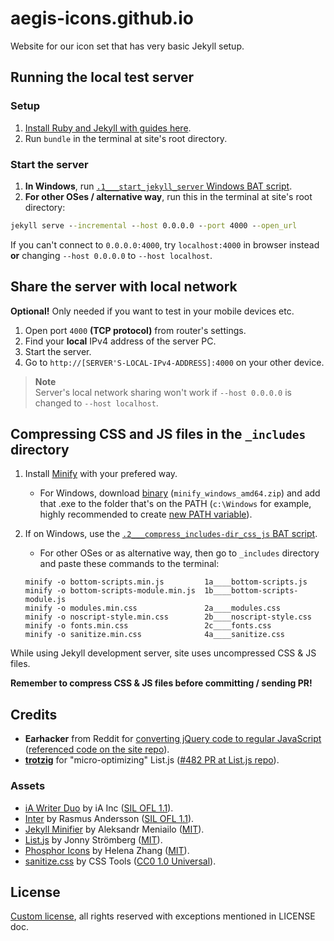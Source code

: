 # aegis-icons.github.io

Website for our icon set that has very basic Jekyll setup.

## Running the local test server

### Setup

1. [Install Ruby and Jekyll with guides here](https://jekyllrb.com/docs/installation/#guides).
2. Run `bundle` in the terminal at site's root directory.

### Start the server

1. **In Windows**, run [`.1___start_jekyll_server` Windows BAT script](https://github.com/aegis-icons/aegis-icons.github.io/blob/main/.1___start_jekyll_server.bat).
2.  **For other OSes / alternative way**, run this in the terminal at site's root directory:
```cmd
jekyll serve --incremental --host 0.0.0.0 --port 4000 --open_url
```
If you can't connect to `0.0.0.0:4000`, try `localhost:4000` in browser instead **or** changing `--host 0.0.0.0` to `--host localhost`.

## Share the server with local network

**Optional!** Only needed if you want to test in your mobile devices etc.

1. Open port `4000` **(TCP protocol)** from router's settings.
2. Find your **local** IPv4 address of the server PC.
3. Start the server.
4. Go to `http://[SERVER'S-LOCAL-IPv4-ADDRESS]:4000` on your other device.

> **Note** \
> Server's local network sharing won't work if `--host 0.0.0.0` is changed to `--host localhost`.

## Compressing CSS and JS files in the `_includes` directory

1. Install [Minify](https://github.com/tdewolff/minify/tree/master/cmd/minify#readme) with your prefered way.
   - For Windows, download [binary](https://github.com/tdewolff/minify/releases/latest) (`minify_windows_amd64.zip`) and add that .exe to the folder that's on the PATH (`c:\Windows` for example, highly recommended to create [new PATH variable](https://www.computerhope.com/issues/ch000549.htm)).

2. If on Windows, use the [`.2___compress_includes-dir_css_js` BAT script](https://github.com/aegis-icons/aegis-icons.github.io/blob/main/.2___compress_includes-dir_css_js.bat).
   - For other OSes or as alternative way, then go to `_includes` directory and paste these commands to the terminal:
   ```
   minify -o bottom-scripts.min.js         1a____bottom-scripts.js
   minify -o bottom-scripts-module.min.js  1b____bottom-scripts-module.js
   minify -o modules.min.css               2a____modules.css
   minify -o noscript-style.min.css        2b____noscript-style.css
   minify -o fonts.min.css                 2c____fonts.css
   minify -o sanitize.min.css              4a____sanitize.css
   ```
   
While using Jekyll development server, site uses uncompressed CSS & JS files.

**Remember to compress CSS & JS files before committing / sending PR!**

## Credits

- **Earhacker** from Reddit for [converting jQuery code to regular JavaScript](https://old.reddit.com/r/CodingHelp/comments/oz5cov/can_somebody_help_me_get_this_converted_from/h7y9cua/) ([referenced code on the site repo](https://github.com/aegis-icons/aegis-icons.github.io/blob/0fd7502a865f5ea7c94f6e77ff01d9da4c085e64/index.html#L210+L232)).
- **[trotzig](https://github.com/trotzig)** for "micro-optimizing" List.js ([#482 PR at List.js repo](https://github.com/javve/list.js/pull/482)).

### Assets

- [iA Writer Duo](https://github.com/iaolo/iA-Fonts/tree/master/iA%20Writer%20Duo) by iA Inc ([SIL OFL 1.1](https://github.com/iaolo/iA-Fonts/blob/master/iA%20Writer%20Duo/LICENSE.md)).
- [Inter](https://rsms.me/inter/) by Rasmus Andersson ([SIL OFL 1.1](https://github.com/rsms/inter/blob/master/LICENSE.txt)).
- [Jekyll Minifier](https://github.com/Mendeo/jekyll-minifier) by Aleksandr Meniailo ([MIT](https://github.com/Mendeo/jekyll-minifier/blob/main/LICENSE)).
- [List.js](https://listjs.com/) by Jonny Strömberg ([MIT](https://github.com/javve/list.js/blob/master/LICENSE)).
- [Phosphor Icons](https://phosphoricons.com/) by Helena Zhang ([MIT](https://github.com/phosphor-icons/phosphor-icons/blob/master/LICENSE)).
- [sanitize.css](https://github.com/csstools/sanitize.css) by CSS Tools ([CC0 1.0 Universal](https://github.com/csstools/sanitize.css/blob/main/LICENSE.md)).

## License

[Custom license](LICENSE.md), all rights reserved with exceptions mentioned in LICENSE doc.
